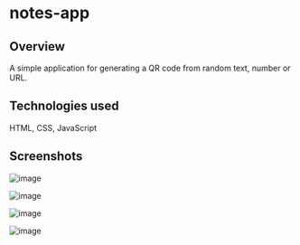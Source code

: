 # notes-app
<h2> Overview </h2>
<p>A simple application for generating a QR code from random text, number or URL. </p>

<h2> Technologies used </h2>
HTML, CSS, JavaScript
  
<h2> Screenshots </h2>

![image](https://user-images.githubusercontent.com/101567902/172854913-6b7b9966-e6b0-4912-b549-8e6f867b8dd3.png)

![image](https://user-images.githubusercontent.com/101567902/172855460-361198c8-08c1-4347-8250-37e619bca54e.png)

![image](https://user-images.githubusercontent.com/101567902/172855544-5ff6794a-392f-4070-a25c-70f760556b89.png)

![image](https://user-images.githubusercontent.com/101567902/172855674-292a2cfc-7eed-4f20-a1c5-4f1cc773000f.png)




  

